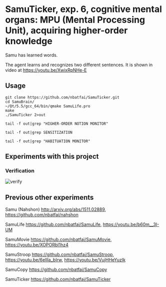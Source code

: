 # SamuTicker, exp. 6, cognitive mental organs: MPU (Mental Processing Unit), acquiring higher-order knowledge
Samu has learned words.

The agent learns and recognizes two different sentences. It is shown in video at https://youtu.be/XwixRpNHe-E

## Usage

```
git clone https://github.com/nbatfai/SamuTicker.git
cd SamuBrain/
~/Qt/5.5/gcc_64/bin/qmake SamuLife.pro
make
./SamuTicker 2>out
```

```
tail -f out|grep "HIGHER-ORDER NOTION MONITOR"
```

```
tail -f out|grep SENSITIZATION
```

```
tail -f out|grep "HABITUATION MONITOR" 
```



## Experiments with this project

### Verification

![verify](https://cloud.githubusercontent.com/assets/3148120/13195359/5f36f2bc-d7b0-11e5-96f2-afa73e44573e.png)


## Previous other experiments

Samu (Nahshon)
http://arxiv.org/abs/1511.02889,
https://github.com/nbatfai/nahshon

SamuLife
https://github.com/nbatfai/SamuLife,
https://youtu.be/b60m__3I-UM

SamuMovie
https://github.com/nbatfai/SamuMovie,
https://youtu.be/XOPORbI1hz4

SamuStroop
https://github.com/nbatfai/SamuStroop,
https://youtu.be/6elIla_bIrw,
https://youtu.be/VujHHeYuzIk

SamuCopy
https://github.com/nbatfai/SamuCopy

SamuTicker
https://github.com/nbatfai/SamuTicker